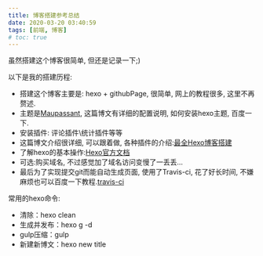 ```yaml
---
title: 博客搭建参考总结
date: 2020-03-20 03:40:59
tags: [前端, 博客]
# toc: true
---
```

虽然搭建这个博客很简单, 但还是记录一下;)

<!-- more -->

以下是我的搭建历程:
- 搭建这个博客主要是: hexo + githubPage, 很简单, 网上的教程很多, 这里不再赘述.
- 主题是[Maupassant](https://www.haomwei.com/technology/maupassant-hexo.html), 这篇博文有详细的配置说明, 如何安装hexo主题, 百度一下.
- 安装插件: 评论插件\统计插件等等
- 这篇博文介绍很详细, 可以跟着做, 各种插件的介绍:[最全Hexo博客搭建](https://www.simon96.online/2018/10/12/hexo-tutorial/)
- 了解hexo的基本操作:[Hexo官方文档](https://hexo.io/zh-cn/docs/writing)
- 可选:购买域名, 不过感觉加了域名访问变慢了一丢丢...
- 最后为了实现提交git而能自动生成页面, 使用了Travis-ci, 花了好长时间, 不嫌麻烦也可以百度一下教程.[travis-ci](https://travis-ci.org/)

常用的hexo命令:
- 清除：hexo clean
- 生成并发布：hexo g -d
- gulp压缩：gulp
- 新建新博文：hexo new title